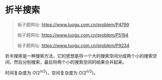 # 折半搜索

> 板子题网址: https://www.luogu.com.cn/problem/P4799
>
> 板子题网址: https://www.luogu.com.cn/problem/P5194
>
> 板子题网址: https://www.luogu.com.cn/problem/P9234


折半搜索是一种搜索方法，它的思想是将一个大的搜索空间分成两个小的搜索空间，然后分别搜索，最后将两个小的搜索空间的结果合并起来。

时间复杂度为 $O(2^{n/2})$，空间复杂度为 $O(2^{n/2})$。

